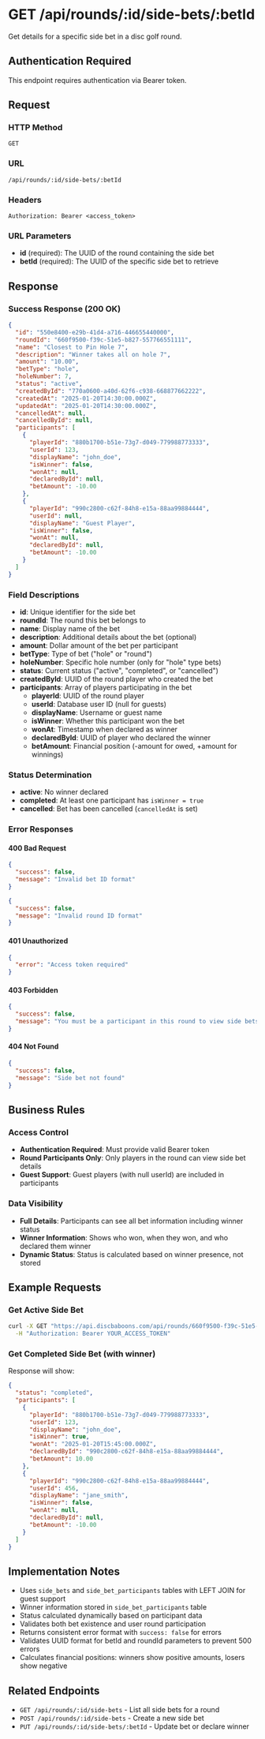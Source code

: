 # GET /api/rounds/:id/side-bets/:betId

Get details for a specific side bet in a disc golf round.

## Authentication Required
This endpoint requires authentication via Bearer token.

## Request

### HTTP Method
`GET`

### URL
`/api/rounds/:id/side-bets/:betId`

### Headers
```
Authorization: Bearer <access_token>
```

### URL Parameters
- **id** (required): The UUID of the round containing the side bet
- **betId** (required): The UUID of the specific side bet to retrieve

## Response

### Success Response (200 OK)
```json
{
  "id": "550e8400-e29b-41d4-a716-446655440000",
  "roundId": "660f9500-f39c-51e5-b827-557766551111",
  "name": "Closest to Pin Hole 7",
  "description": "Winner takes all on hole 7",
  "amount": "10.00",
  "betType": "hole",
  "holeNumber": 7,
  "status": "active",
  "createdById": "770a0600-a40d-62f6-c938-668877662222",
  "createdAt": "2025-01-20T14:30:00.000Z",
  "updatedAt": "2025-01-20T14:30:00.000Z",
  "cancelledAt": null,
  "cancelledById": null,
  "participants": [
    {
      "playerId": "880b1700-b51e-73g7-d049-779988773333",
      "userId": 123,
      "displayName": "john_doe",
      "isWinner": false,
      "wonAt": null,
      "declaredById": null,
      "betAmount": -10.00
    },
    {
      "playerId": "990c2800-c62f-84h8-e15a-88aa99884444",
      "userId": null,
      "displayName": "Guest Player",
      "isWinner": false,
      "wonAt": null,
      "declaredById": null,
      "betAmount": -10.00
    }
  ]
}
```

### Field Descriptions
- **id**: Unique identifier for the side bet
- **roundId**: The round this bet belongs to
- **name**: Display name of the bet
- **description**: Additional details about the bet (optional)
- **amount**: Dollar amount of the bet per participant
- **betType**: Type of bet ("hole" or "round")
- **holeNumber**: Specific hole number (only for "hole" type bets)
- **status**: Current status ("active", "completed", or "cancelled")
- **createdById**: UUID of the round player who created the bet
- **participants**: Array of players participating in the bet
  - **playerId**: UUID of the round player
  - **userId**: Database user ID (null for guests)
  - **displayName**: Username or guest name
  - **isWinner**: Whether this participant won the bet
  - **wonAt**: Timestamp when declared as winner
  - **declaredById**: UUID of player who declared the winner
  - **betAmount**: Financial position (-amount for owed, +amount for winnings)

### Status Determination
- **active**: No winner declared
- **completed**: At least one participant has `isWinner = true`
- **cancelled**: Bet has been cancelled (`cancelledAt` is set)

### Error Responses

#### 400 Bad Request
```json
{
  "success": false,
  "message": "Invalid bet ID format"
}
```

```json
{
  "success": false,
  "message": "Invalid round ID format"
}
```

#### 401 Unauthorized
```json
{
  "error": "Access token required"
}
```

#### 403 Forbidden
```json
{
  "success": false,
  "message": "You must be a participant in this round to view side bets"
}
```

#### 404 Not Found
```json
{
  "success": false,
  "message": "Side bet not found"
}
```

## Business Rules

### Access Control
- **Authentication Required**: Must provide valid Bearer token
- **Round Participants Only**: Only players in the round can view side bet details
- **Guest Support**: Guest players (with null userId) are included in participants

### Data Visibility
- **Full Details**: Participants can see all bet information including winner status
- **Winner Information**: Shows who won, when they won, and who declared them winner
- **Dynamic Status**: Status is calculated based on winner presence, not stored

## Example Requests

### Get Active Side Bet
```bash
curl -X GET "https://api.discbaboons.com/api/rounds/660f9500-f39c-51e5-b827-557766551111/side-bets/550e8400-e29b-41d4-a716-446655440000" \
  -H "Authorization: Bearer YOUR_ACCESS_TOKEN"
```

### Get Completed Side Bet (with winner)
Response will show:
```json
{
  "status": "completed",
  "participants": [
    {
      "playerId": "880b1700-b51e-73g7-d049-779988773333",
      "userId": 123,
      "displayName": "john_doe",
      "isWinner": true,
      "wonAt": "2025-01-20T15:45:00.000Z",
      "declaredById": "990c2800-c62f-84h8-e15a-88aa99884444",
      "betAmount": 10.00
    },
    {
      "playerId": "990c2800-c62f-84h8-e15a-88aa99884444",
      "userId": 456,
      "displayName": "jane_smith",
      "isWinner": false,
      "wonAt": null,
      "declaredById": null,
      "betAmount": -10.00
    }
  ]
}
```

## Implementation Notes

- Uses `side_bets` and `side_bet_participants` tables with LEFT JOIN for guest support
- Winner information stored in `side_bet_participants` table
- Status calculated dynamically based on participant data
- Validates both bet existence and user round participation
- Returns consistent error format with `success: false` for errors
- Validates UUID format for betId and roundId parameters to prevent 500 errors
- Calculates financial positions: winners show positive amounts, losers show negative

## Related Endpoints

- `GET /api/rounds/:id/side-bets` - List all side bets for a round
- `POST /api/rounds/:id/side-bets` - Create a new side bet
- `PUT /api/rounds/:id/side-bets/:betId` - Update bet or declare winner